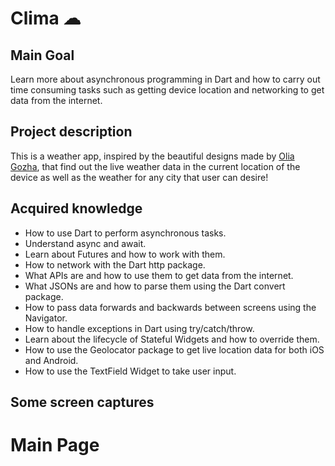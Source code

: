 # Clima ☁

## Main Goal
Learn more about asynchronous programming in Dart and how to carry out time consuming tasks such as getting device location and networking to get data from the internet. 

## Project description
This is a weather app, inspired by the beautiful designs made by [Olia Gozha](https://dribbble.com/shots/4663154-), that find out the live weather data in the current location of the device as well as the weather for any city that user can desire!

## Acquired knowledge

- How to use Dart to perform asynchronous tasks.
- Understand async and await.
- Learn about Futures and how to work with them.
- How to network with the Dart http package.
- What APIs are and how to use them to get data from the internet.
- What JSONs are and how to parse them using the Dart convert package.
- How to pass data forwards and backwards between screens using the Navigator.
- How to handle exceptions in Dart using try/catch/throw.
- Learn about the lifecycle of Stateful Widgets and how to override them.
- How to use the Geolocator package to get live location data for both iOS and Android.
- How to use the TextField Widget to take user input.

## Some screen captures

# Main Page
